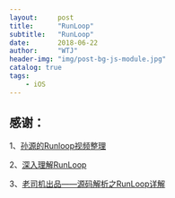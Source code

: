 ```yaml
---
layout:     post
title:      "RunLoop"
subtitle:   "RunLoop"
date:       2018-06-22
author:     "WTJ"
header-img: "img/post-bg-js-module.jpg"
catalog: true
tags:
    - iOS
---
```


## 感谢：

1、[孙源的Runloop视频整理](https://www.jianshu.com/p/519baeebf35b)

2、[深入理解RunLoop](https://blog.ibireme.com/2015/05/18/runloop/)

3、[老司机出品——源码解析之RunLoop详解](https://www.jianshu.com/p/2cb4cc8d216e)